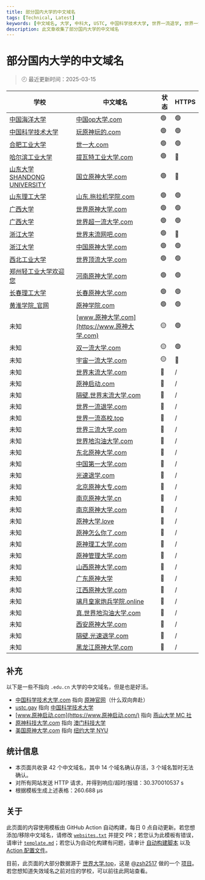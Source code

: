 ```yaml
---
title: 部分国内大学的中文域名
tags: [Technical, Latest]
keywords: [中文域名, 大学, 中科大, USTC, 中国科学技术大学, 世界一流退学, 世界一流大学]
description: 此文章收集了部分国内大学的中文域名
---
```


# 部分国内大学的中文域名

> 🕗 最近更新时间：2025-03-15

| 学校 | 中文域名 | 状态 | HTTPS |
| --- | --- | --- | --- |
| [中国海洋大学](https://www.ouc.edu.cn/) | [中国op大学.com](https://中国op大学.com) | <span title='网站正常重定向到 https://www.ouc.edu.cn/'>🟢</span> | 🟢 |
| [中国科学技术大学](https://ustc.edu.cn/) | [玩原神玩的.com](https://玩原神玩的.com) | <span title='网站正常重定向到 https://ustc.edu.cn/'>🟢</span> | 🟢 |
| [合肥工业大学](https://www.hfut.edu.cn/) | [世一大.com](https://世一大.com) | <span title='网站正常重定向到 https://www.hfut.edu.cn/'>🟢</span> | 🟢 |
| [哈尔滨工业大学](http://www.hit.edu.cn/) | [提瓦特工业大学.com](http://提瓦特工业大学.com) | <span title='网站正常重定向到 http://www.hit.edu.cn/'>🟢</span> | 🔴 |
| [山东大学 SHANDONG UNIVERSITY](https://www.sdu.edu.cn/) | [国立原神大学.com](http://国立原神大学.com) | <span title='网站正常重定向到 https://www.sdu.edu.cn/'>🟢</span> | 🔴 |
| [山东理工大学](https://www.sdut.edu.cn/) | [山东.拖拉机学院.com](https://山东.拖拉机学院.com) | <span title='网站正常重定向到 https://www.sdut.edu.cn/'>🟢</span> | 🟢 |
| [广西大学](https://www.gxu.edu.cn/) | [世界原神大学.com](https://世界原神大学.com) | <span title='网站正常重定向到 https://www.gxu.edu.cn/'>🟢</span> | 🟢 |
| [广西大学](https://www.gxu.edu.cn/) | [世界超一流大学.com](https://世界超一流大学.com) | <span title='网站正常重定向到 https://www.gxu.edu.cn/'>🟢</span> | 🟢 |
| [浙江大学](https://www.zju.edu.cn/) | [世界末流网吧.com](http://世界末流网吧.com) | <span title='网站正常重定向到 https://www.zju.edu.cn/'>🟢</span> | 🔴 |
| [浙江大学](https://www.zju.edu.cn/) | [中国原神大学.com](https://中国原神大学.com) | <span title='网站正常重定向到 https://www.zju.edu.cn/'>🟢</span> | 🟢 |
| [西北工业大学](https://www.nwpu.edu.cn/) | [世界顶流大学.com](https://世界顶流大学.com) | <span title='网站正常重定向到 https://www.nwpu.edu.cn/'>🟢</span> | 🟢 |
| [郑州轻工业大学欢迎您](https://www.zzuli.edu.cn/) | [河南原神大学.com](https://河南原神大学.com) | <span title='网站正常重定向到 https://www.zzuli.edu.cn/'>🟢</span> | 🟢 |
| [长春理工大学](https://www.cust.edu.cn/) | [长春原神大学.com](https://长春原神大学.com) | <span title='网站正常重定向到 https://www.cust.edu.cn/'>🟢</span> | 🟢 |
| [黄淮学院_官网](http://cms.huanghuai.edu.cn/) | [原神学院.com](https://原神学院.com) | <span title='网站正常重定向到 http://cms.huanghuai.edu.cn/'>🟢</span> | 🟢 |
| 未知 | [www.原神大学.com](https://www.原神大学.com) | <span title='网站可能被盗用，也可能使用了 js 实现重定向'>🟡</span> | 🟢 |
| 未知 | [双一流大学.com](https://双一流大学.com) | <span title='网站可能被盗用，也可能使用了 js 实现重定向'>🟡</span> | 🟢 |
| 未知 | [宇宙一流大学.com](http://宇宙一流大学.com) | <span title='网站可能被盗用，也可能使用了 js 实现重定向'>🟡</span> | 🔴 |
| 未知 | [世界末流大学.com](https://世界末流大学.com) | <span title='网站重定向到疑似垃圾网站 `http://ww38.世界末流大学.com/`'>🔴</span> | / |
| 未知 | [原神启动.com](https://原神启动.com) | <span title='网站重定向到疑似垃圾网站 `https://zzz.mihoyo.com/`'>🔴</span> | / |
| 未知 | [隔壁.世界末流大学.com](https://隔壁.世界末流大学.com) | <span title='网站重定向到疑似垃圾网站 `http://ww38.隔壁.世界末流大学.com/`'>🔴</span> | / |
| 未知 | [世界一流退学.com](http://世界一流退学.com) | <span title='网站连接错误，可能是域名已过期 (ConnectionError)'>🔴</span> | / |
| 未知 | [世界一流高校.top](http://世界一流高校.top) | <span title='网站连接错误，可能是域名已过期 (ConnectionError)'>🔴</span> | / |
| 未知 | [世界三流大学.com](http://世界三流大学.com) | <span title='未知异常 (Server disconnected)!!!'>🔴</span> | / |
| 未知 | [世界地沟油大学.com](https://世界地沟油大学.com) | <span title='网站连接超时 (ConnectTimeout)'>🔴</span> | / |
| 未知 | [东北原神大学.com](http://东北原神大学.com) | <span title='网站连接错误，可能是域名已过期 (ConnectionError)'>🔴</span> | / |
| 未知 | [中国第一大学.com](http://中国第一大学.com) | <span title='网站连接错误，可能是域名已过期 (ConnectionError)'>🔴</span> | / |
| 未知 | [光速退学.com](https://光速退学.com) | <span title='网站连接超时 (ConnectTimeout)'>🔴</span> | / |
| 未知 | [北京原神大专.com](http://北京原神大专.com) | <span title='网站连接错误，可能是域名已过期 (ConnectionError)'>🔴</span> | / |
| 未知 | [南京原神大学.cn](http://南京原神大学.cn) | <span title='网站连接错误，可能是域名已过期 (ConnectionError)'>🔴</span> | / |
| 未知 | [南京原神大学.com](http://南京原神大学.com) | <span title='网站连接错误，可能是域名已过期 (ConnectionError)'>🔴</span> | / |
| 未知 | [原神大学.love](http://原神大学.love) | <span title='网站连接错误，可能是域名已过期 (ConnectionError)'>🔴</span> | / |
| 未知 | [原神怎么你了.com](http://原神怎么你了.com) | <span title='网站连接错误，可能是域名已过期 (ConnectionError)'>🔴</span> | / |
| 未知 | [原神理工大学.com](http://原神理工大学.com) | <span title='网站连接错误，可能是域名已过期 (ConnectionError)'>🔴</span> | / |
| 未知 | [原神管理大学.com](http://原神管理大学.com) | <span title='网站连接错误，可能是域名已过期 (ConnectionError)'>🔴</span> | / |
| 未知 | [山西原神大学.com](http://山西原神大学.com) | <span title='网站连接错误，可能是域名已过期 (ConnectionError)'>🔴</span> | / |
| 未知 | [广东原神大学](http://广东原神大学) | <span title='网站连接错误，可能是域名已过期 (ConnectionError)'>🔴</span> | / |
| 未知 | [江西原神大学.com](http://江西原神大学.com) | <span title='网站连接错误，可能是域名已过期 (ConnectionError)'>🔴</span> | / |
| 未知 | [璃月皇家炮兵学院.online](http://璃月皇家炮兵学院.online) | <span title='网站连接错误，可能是域名已过期 (ConnectionError)'>🔴</span> | / |
| 未知 | [真.世界地沟油大学.com](https://真.世界地沟油大学.com) | <span title='网站连接超时 (ConnectTimeout)'>🔴</span> | / |
| 未知 | [西安原神大学.com](http://西安原神大学.com) | <span title='网站连接错误，可能是域名已过期 (ConnectionError)'>🔴</span> | / |
| 未知 | [隔壁.光速退学.com](https://隔壁.光速退学.com) | <span title='网站连接超时 (ConnectTimeout)'>🔴</span> | / |
| 未知 | [黑龙江原神大学.com](http://黑龙江原神大学.com) | <span title='网站连接错误，可能是域名已过期 (ConnectionError)'>🔴</span> | / |

## 补充

以下是一些不指向 `.edu.cn` 大学的中文域名，但是也是好活。

- [中国科学技术大学.com](http://中国科学技术大学.com/) 指向 [原神官网](https://ys.mihoyo.com/)（什么双向奔赴）
- [ustc.gay](https://ustc.gay) 指向 [中国科学技术大学](https://www.ustc.edu.cn/)
- [www.原神启动.com](https://www.原神启动.com/) 指向 [燕山大学 MC 社](https://ysumc.club/)
- [原神科技大学.com](http://原神科技大学.com/) 指向 [澳门科技大学](https://www.must.edu.mo/)
- [美国原神大学.com](http://美国原神大学.com/) 指向 [纽约大学 NYU](https://www.nyu.edu)

## 统计信息

- 本页面共收录 $42$ 个中文域名，其中 $14$ 个域名确认存活，$3$ 个域名暂时无法确认。
- 对所有网站发送 HTTP 请求，并得到响应/超时/报错：30.370010537 s
- 根据模板生成上述表格：260.688 μs

## 关于

此页面的内容使用模板由 GitHub Action 自动构建，每日 0 点自动更新。若您想添加/移除中文域名，请修改 [`websites.txt`](https://github.com/PRO-2684/PRO-2684.github.io/tree/master/.github/website-check/websites.txt) 并提交 PR；若您认为此模板有错误，请审计 [`template.md`](https://github.com/PRO-2684/PRO-2684.github.io/tree/master/.github/website-check/template.md)；若您认为自动化构建有问题，请审计 [自动构建脚本](https://github.com/PRO-2684/PRO-2684.github.io/tree/master/.github/website-check/update.py) 以及 [Action 配置文件](https://github.com/PRO-2684/PRO-2684.github.io/tree/master/.github/workflows/website-check.yml)。

目前，此页面的大部分数据源于 [世界大学.top](https://世界大学.top/)，这是 [@zsh2517](https://github.com/zsh2517/) 做的一个 [项目](https://github.com/zsh2517/Shijiedaxue.top)。若您想知道失效域名之前对应的学校，可以前往此网站查看。
